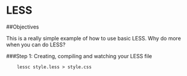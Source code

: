 LESS
====

##Objectives

This is a really simple example of how to use basic LESS. Why do more when you can do LESS?

###Step 1: Creating, compiling and watching your LESS file

```shell
    lessc style.less > style.css

```
